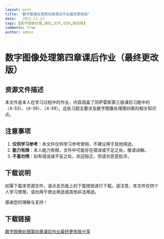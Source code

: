 ```yaml
---
layout: post
title: "数字图像处理第四章课后作业最终更改版"
date:   2021-11-23
tags: [数字图像处理,课后,文件,仅供,第四章]
comments: true
author: admin
---
```

# 数字图像处理第四章课后作业（最终更改版）

## 资源文件描述

本文件是本人在学习过程中的作业，内容涵盖了冈萨雷斯第三版课后习题中的（4-33）、（4-36）、（4-39）。这些习题主要涉及数字图像处理第四章的相关知识点。

## 注意事项

1. **仅供学习参考**：本文件仅供学习参考使用，不建议用于其他用途。
2. **能力有限**：本人能力有限，文件中可能存在错误或不足之处，敬请谅解。
3. **不喜勿喷**：如有错误或不妥之处，欢迎指正，但请勿恶意批评。

## 下载说明

如需下载本资源文件，请点击页面上的下载按钮进行下载。请注意，本文件仅供个人学习使用，请勿用于商业用途或其他非法用途。

感谢您的理解与支持！

## 下载链接

[数字图像处理第四章课后作业最终更改版分享](https://pan.quark.cn/s/7f73988a7dca)